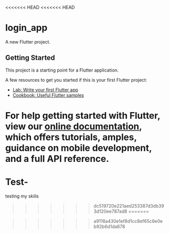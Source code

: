 <<<<<<< HEAD
<<<<<<< HEAD
# login_app

A new Flutter project.

## Getting Started

This project is a starting point for a Flutter application.

A few resources to get you started if this is your first Flutter project:

- [Lab: Write your first Flutter app](https://flutter.dev/docs/get-started/codelab)
- [Cookbook: Useful Flutter samples](https://flutter.dev/docs/cookbook)

For help getting started with Flutter, view our
[online documentation](https://flutter.dev/docs), which offers tutorials,
amples, guidance on mobile development, and a full API reference.
=======
# Test-
testing my skiils
>>>>>>> dc519720e221aed253387d3db393d120ee787ad8
=======

>>>>>>> a9118a430e1ef8d1cc8ef65c8e0eb92b6d1da678
